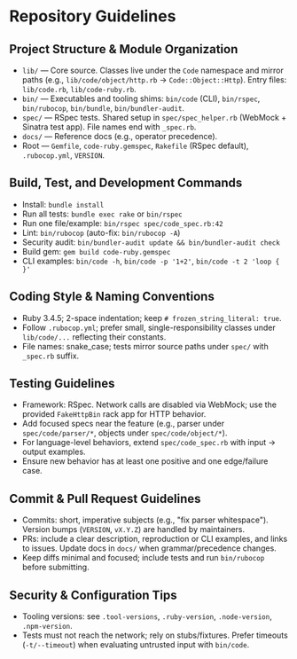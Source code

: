 # Repository Guidelines

## Project Structure & Module Organization

- `lib/` — Core source. Classes live under the `Code` namespace and mirror paths (e.g., `lib/code/object/http.rb` → `Code::Object::Http`). Entry files: `lib/code.rb`, `lib/code-ruby.rb`.
- `bin/` — Executables and tooling shims: `bin/code` (CLI), `bin/rspec`, `bin/rubocop`, `bin/bundle`, `bin/bundler-audit`.
- `spec/` — RSpec tests. Shared setup in `spec/spec_helper.rb` (WebMock + Sinatra test app). File names end with `_spec.rb`.
- `docs/` — Reference docs (e.g., operator precedence).
- Root — `Gemfile`, `code-ruby.gemspec`, `Rakefile` (RSpec default), `.rubocop.yml`, `VERSION`.

## Build, Test, and Development Commands

- Install: `bundle install`
- Run all tests: `bundle exec rake` or `bin/rspec`
- Run one file/example: `bin/rspec spec/code_spec.rb:42`
- Lint: `bin/rubocop` (auto-fix: `bin/rubocop -A`)
- Security audit: `bin/bundler-audit update && bin/bundler-audit check`
- Build gem: `gem build code-ruby.gemspec`
- CLI examples: `bin/code -h`, `bin/code -p '1+2'`, `bin/code -t 2 'loop { }'`

## Coding Style & Naming Conventions

- Ruby 3.4.5; 2-space indentation; keep `# frozen_string_literal: true`.
- Follow `.rubocop.yml`; prefer small, single-responsibility classes under `lib/code/...` reflecting their constants.
- File names: snake_case; tests mirror source paths under `spec/` with `_spec.rb` suffix.

## Testing Guidelines

- Framework: RSpec. Network calls are disabled via WebMock; use the provided `FakeHttpBin` rack app for HTTP behavior.
- Add focused specs near the feature (e.g., parser under `spec/code/parser/*`, objects under `spec/code/object/*`).
- For language-level behaviors, extend `spec/code_spec.rb` with input → output examples.
- Ensure new behavior has at least one positive and one edge/failure case.

## Commit & Pull Request Guidelines

- Commits: short, imperative subjects (e.g., "fix parser whitespace"). Version bumps (`VERSION`, `vX.Y.Z`) are handled by maintainers.
- PRs: include a clear description, reproduction or CLI examples, and links to issues. Update docs in `docs/` when grammar/precedence changes.
- Keep diffs minimal and focused; include tests and run `bin/rubocop` before submitting.

## Security & Configuration Tips

- Tooling versions: see `.tool-versions`, `.ruby-version`, `.node-version`, `.npm-version`.
- Tests must not reach the network; rely on stubs/fixtures. Prefer timeouts (`-t/--timeout`) when evaluating untrusted input with `bin/code`.
